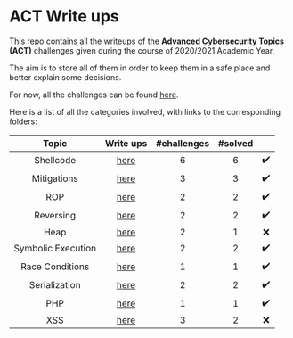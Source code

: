 # ACT Write ups
This repo contains all the writeups of the **Advanced Cybersecurity Topics (ACT)** challenges given during the course of 2020/2021 Academic Year.

The aim is to store all of them in order to keep them in a safe place and better explain some decisions.

For now, all the challenges can be found [here](https://training.jinblack.it/challenges).

Here is a list of all the categories involved, with links to the corresponding folders:

|Topic|Write ups|#challenges|#solved| |
|:---:|:-------:|:---------:|:-----:|:-:|
|Shellcode|[here](https://github.com/gregalletti/ACT_writeups/tree/main/shellcode)|6|6 |:heavy_check_mark:|
|Mitigations|[here](https://github.com/gregalletti/ACT_writeups/tree/main/mitigations)|3|3 |:heavy_check_mark:|
|ROP|[here](https://github.com/gregalletti/ACT_writeups/tree/main/rop)|2|2 |:heavy_check_mark:|
|Reversing|[here](https://github.com/gregalletti/ACT_writeups/tree/main/reversing)|2|2 |:heavy_check_mark:|
|Heap|[here](https://github.com/gregalletti/ACT_writeups/tree/main/heap)|2|1 |:x:|
|Symbolic Execution|[here](https://github.com/gregalletti/ACT_writeups/tree/main/symbolic)|2|2 |:heavy_check_mark:|
|Race Conditions|[here](https://github.com/gregalletti/ACT_writeups/tree/main/race)|1|1|:heavy_check_mark:|
|Serialization|[here](https://github.com/gregalletti/ACT_writeups/tree/main/serialization)|2|2 |:heavy_check_mark:|
|PHP|[here](https://github.com/gregalletti/ACT_writeups/tree/main/php)|1|1 |:heavy_check_mark:|
|XSS|[here](https://github.com/gregalletti/ACT_writeups/tree/main/XSS)|3|2 |:x:|
